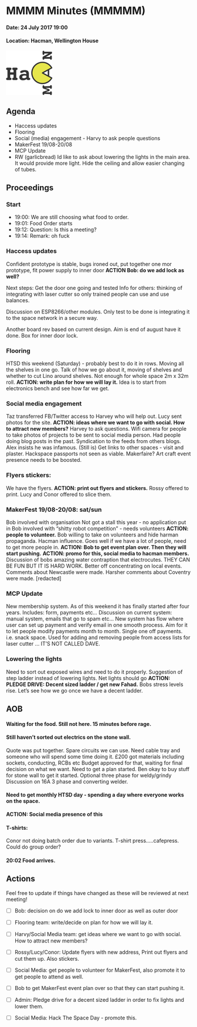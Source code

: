 # MMMM Minutes (MMMMM) 
#### Date: 24 July 2017 19:00
#### Location: Hacman, Wellington House
![](https://raw.githubusercontent.com/HACManchester/Branding/master/Logos/PNG/126/hackspace-dgrey.png)
## Agenda 
* Haccess updates
* Flooring
* Social (media) engagement - Harvy to ask people questions
* MakerFest 19/08-20/08
* MCP Update
* RW (garlicbread) Id like to ask about lowering the lights in the main area. It would provide more light. Hide the ceiling and allow easier changing of tubes.

## Proceedings
### Start
* 19:00: We are still choosing what food to order.
* 19:01: Food Order starts
* 19:12: Question: Is this a meeting? 
* 19:14: Remark: oh fuck

### Haccess updates
Confident prototype is stable, bugs ironed out, put together one mor prototype, fit power supply to inner door
**ACTION Bob: do we add lock as well?**

Next steps: Get the door one going and tested
Info for others: thinking of integrating with laser cutter so only trained people can use and use balances. 

Discussion on ESP8266/other modules. Only test to be done is integrating it to the space network in a secure way.

Another board rev based on current design. Aim is end of august have it done. 
Box for inner door lock. 

### Flooring
HTSD this weekend (Saturday) - probably best to do it in rows. Moving all the shelves in one go.
Talk of how we go about it, moving of shelves and whether to cut Lino around shelves. 
Not enough for whole space 2m x 32m roll. 
**ACTION: write plan for how we will lay it.** Idea is to start from electronics bench and see how far we get.

### Social media engagement
Taz transferred FB/Twitter access to Harvey who will help out. 
Lucy sent photos for the site. 
**ACTION: ideas where we want to go with social. How to attract new members?**
Harvey to ask questions. 
Wifi camera for people to take photos of projects to be sent to social media person. 
Had people doing blog posts in the past. Syndication to the feeds from others blogs.
Alex insists he was infamous. (Still is)
Get links to other spaces - visit and plaster. 
Hackspace passports not seen as viable. 
Makerfaire?
Art craft event presence needs to be boosted.

### Flyers stickers:
We have the flyers. 
**ACTION: print out flyers and stickers.**
Rossy offered to print. Lucy and Conor offered to slice them.

### MakerFest 19/08-20/08: sat/sun
Bob involved with organisation
Not got a stall this year - no application put in
Bob involved with “shitty robot competition” - needs volunteers
**ACTION: people to volunteer.** Bob willing to take on volunteers and hide harman propaganda. Hacman influence.
Goes well if we have a lot of people, need to get more people in. 
**ACTION: Bob to get event plan over. Then they will start pushing.**
**ACTION: promo for this, social media to hacman members.** 
Discussion of bobs amazing water contraption that electrocutes. 
THEY CAN BE FUN BUT IT IS HARD WORK.
Better off concentrating on local events. 
Comments about Newcastle were made. 
Harsher comments about Coventry were made. 
[redacted]

### MCP Update
New membership system.
As of this weekend it has finally started after four years. 
Includes: form, payments etc…
Discussion on current system: manual system, emails that go to spam etc…
New system has flow where user can set up payment and verify email in one smooth process. 
Aim for it to let people modify payments month to month. Single one off payments. i.e. snack space. Used for adding and removing people from access lists for laser cutter … 
IT’S NOT CALLED DAVE.

### Lowering the lights
Need to sort out exposed wires and need to do it properly. 
Suggestion of step ladder instead of lowering lights.
Net lights should go
**ACTION: PLEDGE DRIVE: Decent sized ladder / get new Fahad.**
Bobs stress levels rise. 
Let’s see how we go once we have a decent ladder.


## AOB
#### Waiting for the food. Still not here. 15 minutes before rage.

#### Still haven’t sorted out electrics on the stone wall. 
Quote was put together. Spare circuits we can use. 
Need cable tray and someone who will spend some time doing it. 
£200 got materials including sockets, conducting, RCBs etc
Budget approved for that, waiting for final decision on what we want. 
Need to get a plan started. Ben okay to buy stuff for stone wall to get it started. Optional three phase for weldy/grindy
Discussion on 16A 3 phase and converting welder. 

#### Need to get monthly HTSD day - spending a day where everyone works on the space. 
**ACTION: Social media presence of this**

#### T-shirts:
Conor not doing batch order due to variants.
T-shirt press…..cafepress.
Could do group order?

#### 20:02 Food arrives. 

## Actions
Feel free to update if things have changed as these will be reviewed at next meeting!

* [ ] Bob: decision on do we add lock to inner door as well as outer door
* [ ] Flooring team: write/decide on plan for how we will lay it.
* [ ] Harvy/Social Media team: get ideas where we want to go with social. How to attract new members?
* [ ] Rossy/Lucy/Conor: Update flyers with new address, Print out flyers and cut them up. Also stickers.
* [ ] Social Media: get people to volunteer for MakerFest, also promote it to get people to attend as well.
* [ ] Bob to get MakerFest event plan over so that they can start pushing it.
* [ ] Admin: Pledge drive for a decent sized ladder in order to fix lights and lower them. 
* [ ] Social Media: Hack The Space Day - promote this.


